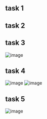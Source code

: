 ## task 1

## task 2

## task 3
![image](https://github.com/user-attachments/assets/0e0386f9-5fd1-42bb-bb19-4ac681e1f69e)

## task 4
![image](https://github.com/user-attachments/assets/0732df50-a3c8-443a-a22b-0dc594675bbe)
![image](https://github.com/user-attachments/assets/aa77d895-6a21-43a5-b031-bea76a540a6b)

## task 5
![image](https://github.com/user-attachments/assets/773f063a-a7b3-4f5e-9535-9b95391dcaea)
